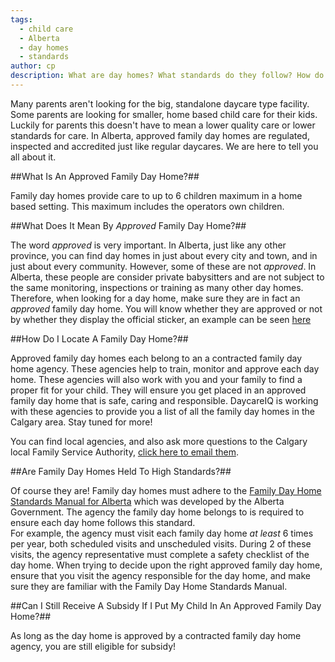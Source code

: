 ```yaml
---
tags:
  - child care
  - Alberta
  - day homes
  - standards 
author: cp
description: What are day homes? What standards do they follow? How do I find a day home in my area?
---
```

Many parents aren't looking for the big, standalone daycare type facility.  Some parents are looking for smaller, home based child care for their kids.  Luckily for parents this doesn't have to mean a lower quality care or lower standards for care.  In Alberta, approved family day homes are regulated, inspected and accredited just like regular daycares.  We are here to tell you all about it.

##What Is An Approved Family Day Home?##

Family day homes provide care to up to 6 children maximum in a home based setting.  This maximum includes the operators own children.

##What Does It Mean By *Approved* Family Day Home?##

The word *approved* is very important.  In Alberta, just like any other province, you can find day homes in just about every city and town, and in just about every community.  However, some of these are not *approved*.  In Alberta, these people are consider private babysitters and are not subject to the same monitoring, inspections or training as many other day homes.  Therefore, when looking for a day home, make sure they are in fact an *approved* family day home.  You will know whether they are approved or not by whether they display the official sticker, an example can be seen [here](http://humanservices.alberta.ca/images/alberta-day-home-trademark.jpg)

##How Do I Locate A Family Day Home?##

Approved family day homes each belong to an a contracted family day home agency.  These agencies help to train, monitor and approve each day home.  These agencies will also work with you and your family to find a proper fit for your child.  They will ensure you get placed in an approved family day home that is safe, caring and responsible.  DaycareIQ is working with these agencies to provide you a list of all the family day homes in the Calgary area.  Stay tuned for more!

You can find local agencies, and also ask more questions to the Calgary local Family Service Authority, [click here to email them](mailto:calgaryareacfsa.info@gov.ab.ca).

##Are Family Day Homes Held To High Standards?##

Of course they are!  Family day homes must adhere to the [Family Day Home Standards Manual for Alberta](http://humanservices.alberta.ca/documents/family-day-home-standards-manual.pdf) which was developed by the Alberta Government.  The agency the family day home belongs to is required to ensure each day home follows this standard.    
For example, the agency must visit each family day home *at least* 6 times per year, both scheduled visits and unscheduled visits.  During 2 of these visits, the agency representative must complete a safety checklist of the day home.  When trying to decide upon the right approved family day home, ensure that you visit the agency responsible for the day home, and make sure they are familiar with the Family Day Home Standards Manual.

##Can I Still Receive A Subsidy If I Put My Child In An Approved Family Day Home?##

As long as the day home is approved by a contracted family day home agency, you are still eligible for subsidy!
